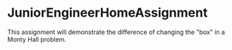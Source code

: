 # JuniorEngineerHomeAssignment
This assignment will demonstrate the difference of changing the "box" in a Monty Hall problem.

